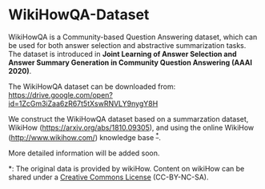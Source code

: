 # WikiHowQA-Dataset
WikiHowQA is a Community-based Question Answering dataset, which can be used for both answer selection and abstractive summarization tasks. The dataset is introduced in **Joint Learning of Answer Selection and Answer Summary Generation in Community Question Answering (AAAI 2020)**.

The WikiHowQA dataset can be downloaded from:
https://drive.google.com/open?id=1ZcGm3iZaa6zR67t5tXswRNVLY9nygY8H

We construct the WikiHowQA dataset based on a summarzation dataset, WikiHow (https://arxiv.org/abs/1810.09305), and using the online WikiHow (http://www.wikihow.com/) knowledge base <sup>[*](#footnote1)</sup>. 

More detailed information will be added soon.

<a name="footnote1">*</a>: The original data is provided by wikiHow. Content on wikiHow can be shared under a [Creative Commons License](https://creativecommons.org/licenses/by-nc-sa/3.0/) (CC-BY-NC-SA).

